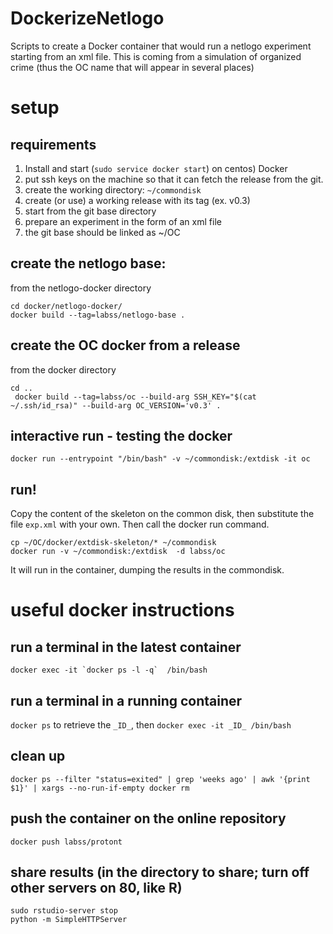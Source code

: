 # DockerizeNetlogo
Scripts to create a Docker container that would run a netlogo experiment starting from an xml file.
This is coming from a simulation of organized crime (thus the OC name that will appear in several places)

# setup

## requirements

1. Install and start (`sudo service docker start`) on centos) Docker
2. put ssh keys on the machine so that it can fetch the release from the git.
3. create the working directory: `~/commondisk`
4. create (or use) a working release with its tag (ex. v0.3)
5. start from the git base directory
6. prepare an experiment in the form of an xml file
7. the git base should be linked as ~/OC

## create the netlogo base:
from the netlogo-docker directory 
```
cd docker/netlogo-docker/
docker build --tag=labss/netlogo-base .
```

## create the OC docker from a release
from the docker directory
```
cd ..
 docker build --tag=labss/oc --build-arg SSH_KEY="$(cat ~/.ssh/id_rsa)" --build-arg OC_VERSION='v0.3' .
```

## interactive run - testing the docker

`docker run --entrypoint "/bin/bash" -v ~/commondisk:/extdisk -it oc `

## run!
Copy the content of the skeleton on the common disk, then substitute the file `exp.xml` with your own. Then call the docker run command.

```
cp ~/OC/docker/extdisk-skeleton/* ~/commondisk
docker run -v ~/commondisk:/extdisk  -d labss/oc
```

It will run in the container, dumping the results in the commondisk.

# useful docker instructions

## run a terminal in the latest container
``` 
docker exec -it `docker ps -l -q`  /bin/bash
``` 

## run a terminal in a running container
`docker ps` to retrieve the `_ID_`, then `docker exec -it _ID_ /bin/bash`

## clean up
```docker ps -a
docker ps --filter "status=exited" | grep 'weeks ago' | awk '{print $1}' | xargs --no-run-if-empty docker rm
```

## push the container on the online repository
```
docker push labss/protont
```
## share results (in the directory to share; turn off other servers on 80, like R)
```
sudo rstudio-server stop
python -m SimpleHTTPServer
```
